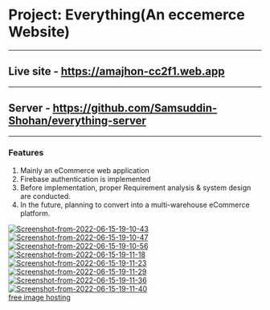 # Project: Everything(An eccemerce Website)

---

## Live site - https://amajhon-cc2f1.web.app

---

## Server - https://github.com/Samsuddin-Shohan/everything-server

---

### Features

1. Mainly an eCommerce web application
2. Firebase authentication is implemented
3. Before implementation, proper Requirement analysis & system design are conducted.
4. In the future, planning to convert into a multi-warehouse eCommerce platform.

<a href="https://ibb.co/2PVQb0c"><img src="https://i.ibb.co/q9qfZLm/Screenshot-from-2022-06-15-19-10-43.png" alt="Screenshot-from-2022-06-15-19-10-43" border="0"></a>
<a href="https://ibb.co/D4ymNrq"><img src="https://i.ibb.co/TcSJZWC/Screenshot-from-2022-06-15-19-10-47.png" alt="Screenshot-from-2022-06-15-19-10-47" border="0"></a>
<a href="https://ibb.co/RpRMqq6"><img src="https://i.ibb.co/gMkXxxW/Screenshot-from-2022-06-15-19-10-56.png" alt="Screenshot-from-2022-06-15-19-10-56" border="0"></a>
<a href="https://ibb.co/xGGz0w7"><img src="https://i.ibb.co/XppFg6C/Screenshot-from-2022-06-15-19-11-18.png" alt="Screenshot-from-2022-06-15-19-11-18" border="0"></a>
<a href="https://ibb.co/SnQ6x0W"><img src="https://i.ibb.co/cFbyvtM/Screenshot-from-2022-06-15-19-11-23.png" alt="Screenshot-from-2022-06-15-19-11-23" border="0"></a>
<a href="https://ibb.co/K0GB3tQ"><img src="https://i.ibb.co/mDBdMnY/Screenshot-from-2022-06-15-19-11-29.png" alt="Screenshot-from-2022-06-15-19-11-29" border="0"></a>
<a href="https://ibb.co/LpNcLTD"><img src="https://i.ibb.co/GPH8KZf/Screenshot-from-2022-06-15-19-11-36.png" alt="Screenshot-from-2022-06-15-19-11-36" border="0"></a>
<a href="https://ibb.co/Sw1vt4M"><img src="https://i.ibb.co/3m8hp9j/Screenshot-from-2022-06-15-19-11-40.png" alt="Screenshot-from-2022-06-15-19-11-40" border="0"></a><br /><a target='_blank' href='https://imgbb.com/'>free image hosting</a><br />
